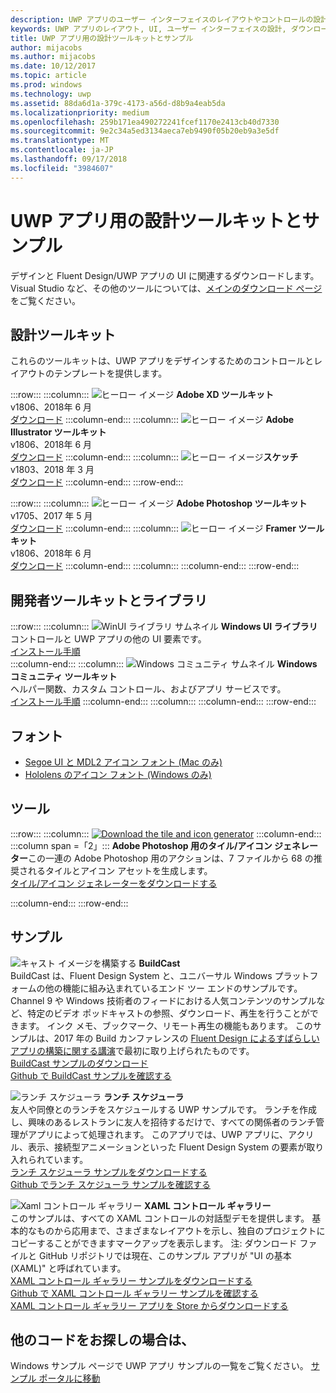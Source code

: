```yaml
---
description: UWP アプリのユーザー インターフェイスのレイアウトやコントロールの設計について、最新のダウンロードとツールを入手します。
keywords: UWP アプリのレイアウト, UI, ユーザー インターフェイスの設計, ダウンロード, UWP ツール
title: UWP アプリ用の設計ツールキットとサンプル
author: mijacobs
ms.author: mijacobs
ms.date: 10/12/2017
ms.topic: article
ms.prod: windows
ms.technology: uwp
ms.assetid: 88da6d1a-379c-4173-a56d-d8b9a4eab5da
ms.localizationpriority: medium
ms.openlocfilehash: 259b171ea490272241fcef1170e2413cb40d7330
ms.sourcegitcommit: 9e2c34a5ed3134aeca7eb9490f05b20eb9a3e5df
ms.translationtype: MT
ms.contentlocale: ja-JP
ms.lasthandoff: 09/17/2018
ms.locfileid: "3984607"
---
```

# <a name="design-toolkits-and-samples-for-uwp-apps"></a>UWP アプリ用の設計ツールキットとサンプル
 

デザインと Fluent Design/UWP アプリの UI に関連するダウンロードします。 Visual Studio など、その他のツールについては、<a href="https://developer.microsoft.com/downloads">メインのダウンロード ページ</a>をご覧ください。 


## <a name="design-toolkits"></a>設計ツールキット

これらのツールキットは、UWP アプリをデザインするためのコントロールとレイアウトのテンプレートを提供します。

:::row:::
    :::column:::
        ![ヒーロー イメージ](images/adobe-xd.png) <b>Adobe XD ツールキット</b><br>
        v1806、2018年 6 月<br>
        <a href="https://aka.ms/adobexdtoolkit">ダウンロード</a>
    :::column-end:::
    :::column:::
        ![ヒーロー イメージ](images/adobe-illustrator.png) <b>Adobe Illustrator ツールキット</b><br>
        v1806、2018年 6 月<br>
        <a href="https://aka.ms/adobeillustratortoolkit">ダウンロード</a>
    :::column-end:::
    :::column:::
        ![ヒーロー イメージ](images/sketch.png)<b>スケッチ</b><br>
        v1803、2018 年 3 月<br>
        <a href="https://aka.ms/sketchtoolkit">ダウンロード</a>
    :::column-end:::
:::row-end:::

:::row:::
    :::column:::
        ![ヒーロー イメージ](images/adobe-photoshop.png) <b>Adobe Photoshop ツールキット</b><br>
        v1705、2017 年 5 月<br>
        <a href="https://aka.ms/adobephotoshoptoolkit">ダウンロード</a>
    :::column-end:::
    :::column:::
        ![ヒーロー イメージ](images/framer.png) <b>Framer ツールキット</b><br>
        v1806、2018年 6 月<br>
        <a href="https://aka.ms/framertoolkit">ダウンロード</a>
    :::column-end:::
    :::column:::
    :::column-end:::
:::row-end:::

## <a name="developer-toolkits-and-libraries"></a>開発者ツールキットとライブラリ

:::row:::
    :::column:::
        ![WinUI ライブラリ サムネイル](images/WinUI-library.png) <b>Windows UI ライブラリ</b><br>
        コントロールと UWP アプリの他の UI 要素です。<br/>
        <a href="/uwp/toolkits/winui/getting-started">インストール手順</a><br/>
    :::column-end:::
    :::column:::
        ![Windows コミュニティ サムネイル](images/Windows-community-toolkit.png) <b>Windows コミュニティ ツールキット</b><br>
        ヘルパー関数、カスタム コントロール、およびアプリ サービスです。<br />
        <a href="/windows/uwpcommunitytoolkit/getting-started">インストール手順</a>
    :::column-end:::
    :::column:::
    :::column-end:::
:::row-end:::

## <a name="fonts"></a>フォント

* <a href="https://aka.ms/SegoeFonts">Segoe UI と MDL2 アイコン フォント (Mac のみ)</a>
* <a href="https://aka.ms/hololensiconfont">Hololens のアイコン フォント (Windows のみ)</a>

## <a name="tools"></a>ツール

:::row:::
    :::column:::
        <a href="http://go.microsoft.com/fwlink/p/?LinkId=760394"><img src="images/tile-icon-generator.png" alt="Download the tile and icon generator"/></a>
    :::column-end:::
    :::column span =「2」::: **Adobe Photoshop 用のタイル/アイコン ジェネレーター**この一連の Adobe Photoshop 用のアクションは、7 ファイルから 68 の推奨されるタイルとアイコン アセットを生成します。 <br/><a href="http://go.microsoft.com/fwlink/p/?LinkId=760394">タイル/アイコン ジェネレーターをダウンロードする</a></p>
    :::column-end:::
:::row-end:::

    
## <a name="samples"></a>サンプル

![キャスト イメージを構築する](images/buildcast.png)
**BuildCast**<br>
BuildCast は、Fluent Design System と、ユニバーサル Windows プラットフォームの他の機能に組み込まれているエンド ツー エンドのサンプルです。 Channel 9 や Windows 技術者のフィードにおける人気コンテンツのサンプルなど、特定のビデオ ポッドキャストの参照、ダウンロード、再生を行うことができます。 インク メモ、ブックマーク、リモート再生の機能もあります。 このサンプルは、2017 年の Build カンファレンスの <a href="https://channel9.msdn.com/Events/Build/2017/B8034">Fluent Design によるすばらしいアプリの構築に関する講演</a>で最初に取り上げられたものです。 <br>
<a href="https://github.com/Microsoft/BuildCast/archive/master.zip">BuildCast サンプルのダウンロード</a> <br><a href="https://github.com/Microsoft/BuildCast">Github で BuildCast サンプルを確認する</a>

![ランチ スケジューラ](images/lunchscheduler.png)
**ランチ スケジューラ**<br>
友人や同僚とのランチをスケジュールする UWP サンプルです。 ランチを作成し、興味のあるレストランに友人を招待するだけで、すべての関係者のランチ管理がアプリによって処理されます。 このアプリでは、UWP アプリに、アクリル、表示、接続型アニメーションといった Fluent Design System の要素が取り入れられています。 <br/><a href="https://github.com/Microsoft/Windows-appsample-lunch-scheduler/archive/master.zip">ランチ スケジューラ サンプルをダウンロードする</a><br/><a href="https://github.com/Microsoft/Windows-appsample-lunch-scheduler">Github でランチ スケジューラ サンプルを確認する</a></p>  

![Xaml コントロール ギャラリー](images/xaml-controls-gallery.png)
**XAML コントロール ギャラリー**<br>
このサンプルは、すべての XAML コントロールの対話型デモを提供します。 基本的なものから応用まで、さまざまなレイアウトを示し、独自のプロジェクトにコピーすることができますマークアップを表示します。 注: ダウンロード ファイルと GitHub リポジトリでは現在、このサンプル アプリが "UI の基本 (XAML)" と呼ばれています。 <br/><a href="https://github.com/Microsoft/Windows-universal-samples/archive/master.zip">XAML コントロール ギャラリー サンプルをダウンロードする</a><br/><a href="https://github.com/Microsoft/Windows-universal-samples/tree/master/Samples/XamlUIBasics">Github で XAML コントロール ギャラリー サンプルを確認する</a> <br/><a href="https://www.microsoft.com/store/apps/9msvh128x2zt">XAML コントロール ギャラリー アプリを Store からダウンロードする</a></p>

## <a name="want-more-code"></a>他のコードをお探しの場合は、

Windows サンプル ページで UWP アプリ サンプルの一覧をご覧ください。 <a href="https://developer.microsoft.com/samples">サンプル ポータルに移動</a>
